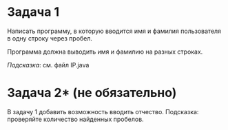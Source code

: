 # Задача 1

Написать программу, в которую вводится имя и фамилия пользователя в одну строку через пробел.

Программа должна выводить имя и фамилию на разных строках.

*Подсказка*: см. файл IP.java

# Задача 2* (не обязательно)

В задачу 1 добавить возможность вводить отчество. Подсказка: проверяйте количество найденных пробелов.
